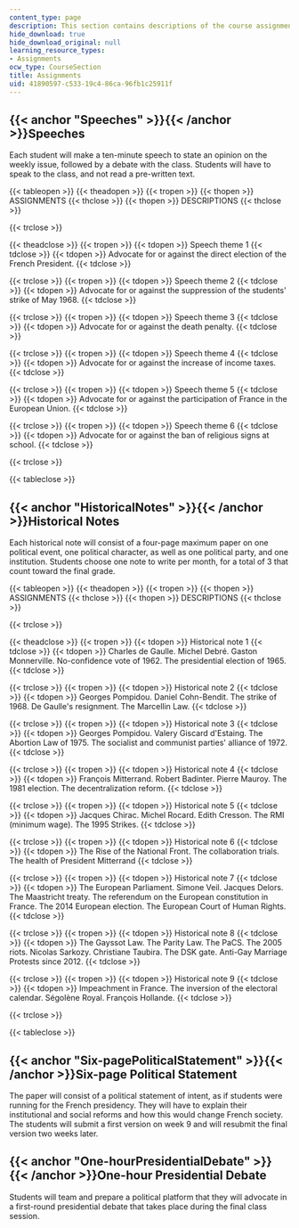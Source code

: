```yaml
---
content_type: page
description: This section contains descriptions of the course assignments.
hide_download: true
hide_download_original: null
learning_resource_types:
- Assignments
ocw_type: CourseSection
title: Assignments
uid: 41890597-c533-19c4-86ca-96fb1c25911f
---
```


{{< anchor "Speeches" >}}{{< /anchor >}}Speeches
------------------------------------------------

Each student will make a ten-minute speech to state an opinion on the weekly issue, followed by a debate with the class. Students will have to speak to the class, and not read a pre-written text.

{{< tableopen >}}
{{< theadopen >}}
{{< tropen >}}
{{< thopen >}}
ASSIGNMENTS
{{< thclose >}}
{{< thopen >}}
DESCRIPTIONS
{{< thclose >}}

{{< trclose >}}

{{< theadclose >}}
{{< tropen >}}
{{< tdopen >}}
Speech theme 1
{{< tdclose >}}
{{< tdopen >}}
Advocate for or against the direct election of the French President.
{{< tdclose >}}

{{< trclose >}}
{{< tropen >}}
{{< tdopen >}}
Speech theme 2
{{< tdclose >}}
{{< tdopen >}}
Advocate for or against the suppression of the students' strike of May 1968.
{{< tdclose >}}

{{< trclose >}}
{{< tropen >}}
{{< tdopen >}}
Speech theme 3
{{< tdclose >}}
{{< tdopen >}}
Advocate for or against the death penalty.
{{< tdclose >}}

{{< trclose >}}
{{< tropen >}}
{{< tdopen >}}
Speech theme 4
{{< tdclose >}}
{{< tdopen >}}
Advocate for or against the increase of income taxes.
{{< tdclose >}}

{{< trclose >}}
{{< tropen >}}
{{< tdopen >}}
Speech theme 5
{{< tdclose >}}
{{< tdopen >}}
Advocate for or against the participation of France in the European Union.
{{< tdclose >}}

{{< trclose >}}
{{< tropen >}}
{{< tdopen >}}
Speech theme 6
{{< tdclose >}}
{{< tdopen >}}
Advocate for or against the ban of religious signs at school.
{{< tdclose >}}

{{< trclose >}}

{{< tableclose >}}

{{< anchor "HistoricalNotes" >}}{{< /anchor >}}Historical Notes
---------------------------------------------------------------

Each historical note will consist of a four-page maximum paper on one political event, one political character, as well as one political party, and one institution. Students choose one note to write per month, for a total of 3 that count toward the final grade.

{{< tableopen >}}
{{< theadopen >}}
{{< tropen >}}
{{< thopen >}}
ASSIGNMENTS
{{< thclose >}}
{{< thopen >}}
DESCRIPTIONS
{{< thclose >}}

{{< trclose >}}

{{< theadclose >}}
{{< tropen >}}
{{< tdopen >}}
Historical note 1
{{< tdclose >}}
{{< tdopen >}}
Charles de Gaulle. Michel Debré. Gaston Monnerville. No-confidence vote of 1962. The presidential election of 1965.
{{< tdclose >}}

{{< trclose >}}
{{< tropen >}}
{{< tdopen >}}
Historical note 2
{{< tdclose >}}
{{< tdopen >}}
Georges Pompidou. Daniel Cohn-Bendit. The strike of 1968. De Gaulle's resignment. The Marcellin Law.
{{< tdclose >}}

{{< trclose >}}
{{< tropen >}}
{{< tdopen >}}
Historical note 3
{{< tdclose >}}
{{< tdopen >}}
Georges Pompidou. Valery Giscard d'Estaing. The Abortion Law of 1975. The socialist and communist parties' alliance of 1972.
{{< tdclose >}}

{{< trclose >}}
{{< tropen >}}
{{< tdopen >}}
Historical note 4
{{< tdclose >}}
{{< tdopen >}}
François Mitterrand. Robert Badinter. Pierre Mauroy. The 1981 election. The decentralization reform.
{{< tdclose >}}

{{< trclose >}}
{{< tropen >}}
{{< tdopen >}}
Historical note 5
{{< tdclose >}}
{{< tdopen >}}
Jacques Chirac. Michel Rocard. Edith Cresson. The RMI (minimum wage). The 1995 Strikes.
{{< tdclose >}}

{{< trclose >}}
{{< tropen >}}
{{< tdopen >}}
Historical note 6
{{< tdclose >}}
{{< tdopen >}}
The Rise of the National Front. The collaboration trials. The health of President Mitterrand
{{< tdclose >}}

{{< trclose >}}
{{< tropen >}}
{{< tdopen >}}
Historical note 7
{{< tdclose >}}
{{< tdopen >}}
The European Parliament. Simone Veil. Jacques Delors. The Maastricht treaty. The referendum on the European constitution in France. The 2014 European election. The European Court of Human Rights.
{{< tdclose >}}

{{< trclose >}}
{{< tropen >}}
{{< tdopen >}}
Historical note 8
{{< tdclose >}}
{{< tdopen >}}
The Gayssot Law. The Parity Law. The PaCS. The 2005 riots. Nicolas Sarkozy. Christiane Taubira. The DSK gate. Anti-Gay Marriage Protests since 2012.
{{< tdclose >}}

{{< trclose >}}
{{< tropen >}}
{{< tdopen >}}
Historical note 9
{{< tdclose >}}
{{< tdopen >}}
Impeachment in France. The inversion of the electoral calendar. Ségolène Royal. François Hollande.
{{< tdclose >}}

{{< trclose >}}

{{< tableclose >}}

{{< anchor "Six-pagePoliticalStatement" >}}{{< /anchor >}}Six-page Political Statement
--------------------------------------------------------------------------------------

The paper will consist of a political statement of intent, as if students were running for the French presidency. They will have to explain their institutional and social reforms and how this would change French society. The students will submit a first version on week 9 and will resubmit the final version two weeks later.

{{< anchor "One-hourPresidentialDebate" >}}{{< /anchor >}}One-hour Presidential Debate
--------------------------------------------------------------------------------------

Students will team and prepare a political platform that they will advocate in a first-round presidential debate that takes place during the final class session.